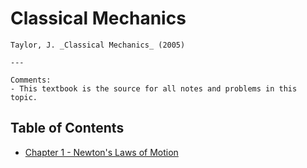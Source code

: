 # Classical Mechanics

```admonish textbook
Taylor, J. _Classical Mechanics_ (2005)

---

Comments:
- This textbook is the source for all notes and problems in this topic.
```

## Table of Contents

- [Chapter 1 - Newton's Laws of Motion](./ch1.md)
